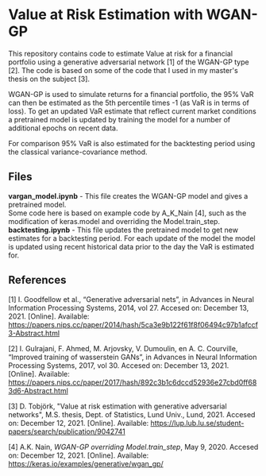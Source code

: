 # Value at Risk Estimation with WGAN-GP

This repository contains code to estimate Value at risk for a financial portfolio using a generative adversarial network [1] of the WGAN-GP type [2].
The code is based on some of the code that I used in my master's thesis on the subject [3].

WGAN-GP is used to simulate returns for a financial portfolio, the 95% VaR can then be estimated as the 5th percentile times -1 (as VaR is in terms of loss).
To get an updated VaR estimate that reflect current market conditions a pretrained model is updated by training the model for a number of additional epochs on recent data.

For comparison 95% VaR is also estimated for the backtesting period using the classical variance-covariance method. 

## Files

**vargan_model.ipynb** - This file creates the WGAN-GP model and gives a pretrained model.  
Some code here is based on example code by A_K_Nain [4], such as the modification of keras.model and overriding the Model.train_step.
**backtesting.ipynb** - This file updates the pretrained model to get new estimates for a backtesting period. For each update of the model the model is updated using recent historical data prior to the day the VaR is estimated for.

## References
[1] I. Goodfellow et al., “Generative adversarial nets”, in Advances in Neural Information Processing Systems, 2014, vol 27.
Accesed on: December 13, 2021. [Online]. Available: https://papers.nips.cc/paper/2014/hash/5ca3e9b122f61f8f06494c97b1afccf3-Abstract.html

[2] I. Gulrajani, F. Ahmed, M. Arjovsky, V. Dumoulin, en A. C. Courville, “Improved training of wasserstein GANs”, in Advances in Neural Information Processing Systems, 2017, vol 30.
Accesed on: December 13, 2021. [Online]. Available: https://papers.nips.cc/paper/2017/hash/892c3b1c6dccd52936e27cbd0ff683d6-Abstract.html

[3] D. Tobjörk, "Value at risk estimation with generative adversarial networks", M.S. thesis, Dept. of Statistics, Lund Univ., Lund, 2021. Accesed on: December 12, 2021. [Online].
Available: https://lup.lub.lu.se/student-papers/search/publication/9042741 

[4] A.K. Nain, <em>WGAN-GP overriding Model.train_step</em>, May 9, 2020. Accesed on: December 12, 2021. [Online].
Available: https://keras.io/examples/generative/wgan_gp/
